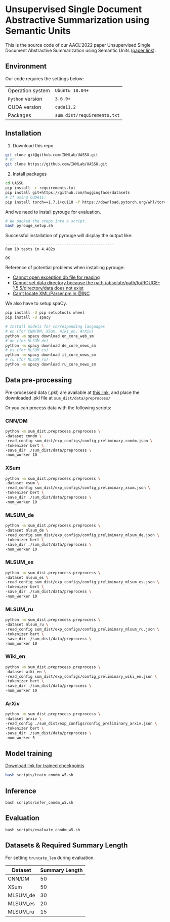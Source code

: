 # Unsupervised Single Document Abstractive Summarization using Semantic Units

This is the source code of our AACL'2022 paper Unsupervised Single Document Abstractive Summarization using Semantic Units ([paper link](https://aclanthology.org/2022.aacl-main.69/)).

## Environment

Our code requires the settings below:

|||
|-|-|
|Operation system|`Ubuntu 18.04+`|
|`Python` version|`3.6.9+`|
|CUDA version|`cuda11.2`|
|Packages|`sum_dist/requirements.txt`|


## Installation
1. Download this repo
```bash
git clone git@github.com:IKMLab/UASSU.git
# or
git clone https://github.com/IKMLab/UASSU.git
```
2. Install packages
```bash
cd UASSU
pip install -r requirements.txt
pip install git+https://github.com/huggingface/datasets
# If using CUDA11:
pip install torch==1.7.1+cu110 -f https://download.pytorch.org/whl/torch_stable.html
```
And we need to install pyrouge for evaluation.
```bash
# We packed the steps into a script.
bash pyrouge_setup.sh
```
Successful installation of pyrouge will display the output like:
```
------------------------------------------------
Ran 10 tests in 4.482s

OK
```
Reference of potential problems when installing pyrouge:      
- [Cannot open exception db file for reading](https://github.com/bheinzerling/pyrouge/issues/8)
- [Cannot set data directory because the path /absolute/path/to/ROUGE-1.5.5/directory/data does not exist](https://github.com/bheinzerling/pyrouge/issues/25)
- [Can't locate XML/Parser.pm in @INC](https://github.com/bheinzerling/pyrouge/issues/27)

We also have to setup spaCy.
```bash
pip install -U pip setuptools wheel
pip install -U spacy

# Install models for corresponding languages
# en (for CNN/DM, XSum, Wiki_en, ArXiv)
python -m spacy download en_core_web_sm
# de (for MLSUM_de)
python -m spacy download de_core_news_sm
# es (for MLSUM_es)
python -m spacy download it_core_news_sm
# ru (for MLSUM_ru)
python -m spacy download ru_core_news_sm
```

## Data pre-processing
Pre-processed data (.pkl) are available at [this link](https://drive.google.com/drive/folders/1K0E_TZBHMF7MyN8M_ffl_AnAzypu4HsD), and place the downloaded .pkl file at `sum_dist/data/preprocess/`

Or you can process data with the following scripts:

### CNN/DM
```sh
python -m sum_dist.preprocess.preprocess \
-dataset cnndm \
-read_config sum_dist/exp_configs/config_preliminary_cnndm.json \
-tokenizer bert \
-save_dir ./sum_dist/data/preprocess \
-num_worker 10
```

### XSum
```sh
python -m sum_dist.preprocess.preprocess \
-dataset xsum \
-read_config sum_dist/exp_configs/config_preliminary_xsum.json \
-tokenizer bert \
-save_dir ./sum_dist/data/preprocess \
-num_worker 10
```

### MLSUM_de
```sh
python -m sum_dist.preprocess.preprocess \
-dataset mlsum_de \
-read_config sum_dist/exp_configs/config_preliminary_mlsum_de.json \
-tokenizer bert \
-save_dir ./sum_dist/data/preprocess \
-num_worker 10
```

### MLSUM_es
```sh
python -m sum_dist.preprocess.preprocess \
-dataset mlsum_es \
-read_config sum_dist/exp_configs/config_preliminary_mlsum_es.json \
-tokenizer bert \
-save_dir ./sum_dist/data/preprocess \
-num_worker 10
```

### MLSUM_ru
```sh
python -m sum_dist.preprocess.preprocess \
-dataset mlsum_ru \
-read_config sum_dist/exp_configs/config_preliminary_mlsum_ru.json \
-tokenizer bert \
-save_dir ./sum_dist/data/preprocess \
-num_worker 10
```

### Wiki_en
```sh
python -m sum_dist.preprocess.preprocess \
-dataset wiki_en \
-read_config sum_dist/exp_configs/config_preliminary_wiki_en.json \
-tokenizer bert \
-save_dir ./sum_dist/data/preprocess \
-num_worker 10
```

### ArXiv
```sh
python -m sum_dist.preprocess.preprocess \
-dataset arxiv \
-read_config ./sum_dist/exp_configs/config_preliminary_arxiv.json \
-tokenizer bert \
-save_dir ./sum_dist/data/preprocess \
-num_worker 5
```


## Model training
[Download link for trained checkpoints](https://drive.google.com/drive/folders/1X9lgk9toRVZx4LdHO9UsC8oNpXw3YUV7?usp=sharing)

```bash
bash scripts/train_cnndm_w5.sh
```


## Inference

```
bash scripts/infer_cnndm_w5.sh
```

## Evaluation

```
bash scripts/evaluate_cnndm_w5.sh
```

## Datasets & Required Summary Length

For setting `truncate_len` during evaluation.

|Dataset|Summary Length|
|-|-|
|CNN/DM|50|
|XSum|50|
|MLSUM_de|30|
|MLSUM_es|20|
|MLSUM_ru|15|

